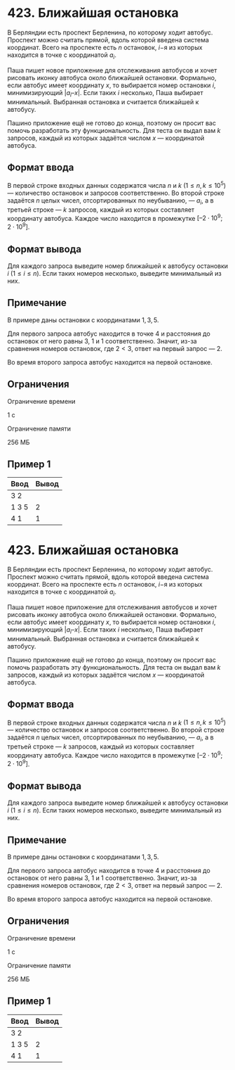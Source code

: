 # 423. Ближайшая остановка

В Берляндии есть проспект Берленина, по которому ходит автобус. Проспект можно считать прямой, вдоль которой введена система координат. Всего на проспекте есть $n$ остановок, $i-$я из которых находится в точке с координатой $a_i$.

Паша пишет новое приложение для отслеживания автобусов и хочет рисовать иконку автобуса около ближайшей остановки. Формально, если автобус имеет координату $x$, то выбирается номер остановки $i$, минимизирующий $|a_i – x|$. Если таких $i$ несколько, Паша выбирает минимальный. Выбранная остановка и считается ближайшей к автобусу.

Пашино приложение ещё не готово до конца, поэтому он просит вас помочь разработать эту функциональность. Для теста он выдал вам $k$ запросов, каждый из которых задаётся числом $x$ — координатой автобуса.

## Формат ввода

В первой строке входных данных содержатся числа $n$ и $k$ $(1 \leq n,k \leq 10^5)$ — количество остановок и запросов соответственно. Во второй строке задаётся $n$ целых чисел, отсортированных по неубыванию, — $a_i$, а в третьей строке — $k$ запросов, каждый из которых составляет координату автобуса. Каждое число находится в промежутке $[–2 \cdot 10^9; 2 \cdot 10^9]$.

## Формат вывода

Для каждого запроса выведите номер ближайшей к автобусу остановки $i$ $(1 \le i \le n)$. Если таких номеров несколько, выведите минимальный из них.

## Примечание

В примере даны остановки с координатами $1, 3, 5$.

Для первого запроса автобус находится в точке $4$ и расстояния до остановок от него равны $3$, $1$ и $1$ соответственно. Значит, из-за сравнения номеров остановок, где $2 < 3$, ответ на первый запрос — $2$.

Во время второго запроса автобус находится на первой остановке.

## Ограничения

Ограничение времени

1 с

Ограничение памяти

256 МБ

## Пример 1

| Ввод  | Вывод |
|-------|-------|
| 3 2   |       |
| 1 3 5 | 2     |
| 4 1   | 1     |
# 423. Ближайшая остановка

В Берляндии есть проспект Берленина, по которому ходит автобус. Проспект можно считать прямой, вдоль которой введена система координат. Всего на проспекте есть $n$ остановок, $i-$я из которых находится в точке с координатой $a_i$.

Паша пишет новое приложение для отслеживания автобусов и хочет рисовать иконку автобуса около ближайшей остановки. Формально, если автобус имеет координату $x$, то выбирается номер остановки $i$, минимизирующий $|a_i – x|$. Если таких $i$ несколько, Паша выбирает минимальный. Выбранная остановка и считается ближайшей к автобусу.

Пашино приложение ещё не готово до конца, поэтому он просит вас помочь разработать эту функциональность. Для теста он выдал вам $k$ запросов, каждый из которых задаётся числом $x$ — координатой автобуса.

## Формат ввода

В первой строке входных данных содержатся числа $n$ и $k$ $(1 \leq n,k \leq 10^5)$ — количество остановок и запросов соответственно. Во второй строке задаётся $n$ целых чисел, отсортированных по неубыванию, — $a_i$, а в третьей строке — $k$ запросов, каждый из которых составляет координату автобуса. Каждое число находится в промежутке $[–2 \cdot 10^9; 2 \cdot 10^9]$.

## Формат вывода

Для каждого запроса выведите номер ближайшей к автобусу остановки $i$ $(1 \le i \le n)$. Если таких номеров несколько, выведите минимальный из них.

## Примечание

В примере даны остановки с координатами $1, 3, 5$.

Для первого запроса автобус находится в точке $4$ и расстояния до остановок от него равны $3$, $1$ и $1$ соответственно. Значит, из-за сравнения номеров остановок, где $2 < 3$, ответ на первый запрос — $2$.

Во время второго запроса автобус находится на первой остановке.

## Ограничения

Ограничение времени

1 с

Ограничение памяти

256 МБ

## Пример 1

| Ввод  | Вывод |
|-------|-------|
| 3 2   |       |
| 1 3 5 | 2     |
| 4 1   | 1     |
